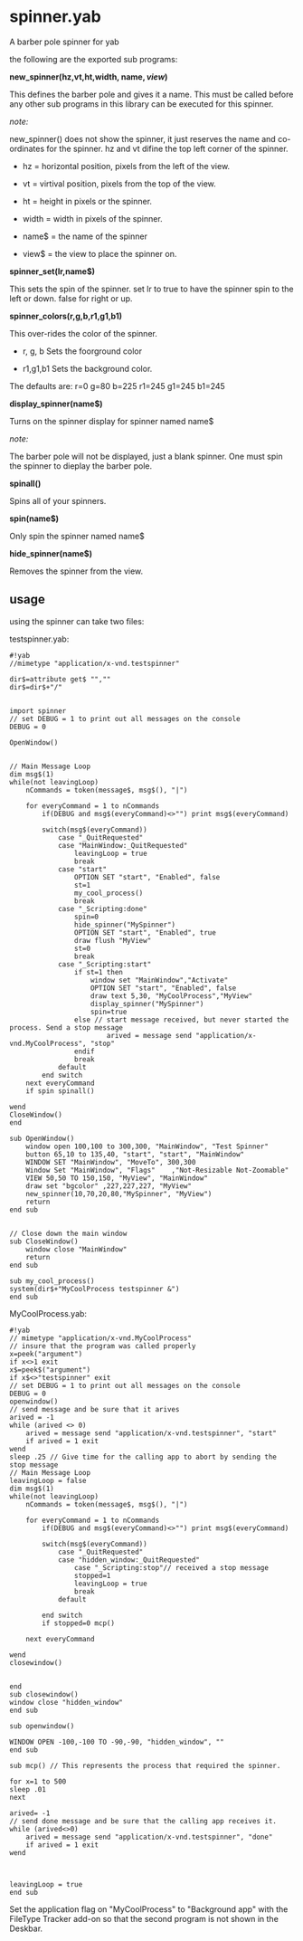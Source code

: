 # spinner.yab
A barber pole spinner for yab

the following are the exported sub programs:

**new_spinner(hz,vt,ht,width, name$, view$)**

This defines the barber pole and gives it a name. This must be called before any other sub programs in this library can be executed for this spinner.
 
*note:*

new_spinner() does not show the spinner, it just reserves the name and co-ordinates for the spinner. hz and vt difine the top left corner of the spinner.

* hz = horizontal position, pixels from the left of the view.

* vt = virtival position, pixels from the top of the view.

* ht = height in pixels or the spinner.

* width = width in pixels of the spinner.

* name$ = the name of the spinner

* view$ = the view to place the spinner on.

**spinner_set(lr,name$)**

This sets the spin of the spinner. set lr to true to have the spinner spin to the left or down. false for right or up.


**spinner_colors(r,g,b,r1,g1,b1)**

This over-rides the color of the spinner.

* r, g, b Sets the foorground color

* r1,g1,b1 Sets the background color.

The defaults are:
r=0 g=80 b=225 r1=245 g1=245 b1=245 


**display_spinner(name$)**

Turns on the spinner display for spinner named name$

*note:*

The barber pole will not be displayed, just a blank spinner. One must spin the spinner to dieplay the barber pole.


**spinall()**

Spins all of your spinners.

**spin(name$)**

Only spin the spinner named name$

**hide_spinner(name$)**

Removes the spinner from the view.


## usage

using the spinner can take two files:


testspinner.yab:

	#!yab
	//mimetype "application/x-vnd.testspinner"

	dir$=attribute get$ "",""
	dir$=dir$+"/"
	
	
	import spinner
	// set DEBUG = 1 to print out all messages on the console
	DEBUG = 0
	
	OpenWindow()
	
	
	// Main Message Loop
	dim msg$(1)
	while(not leavingLoop)
		nCommands = token(message$, msg$(), "|")
	
		for everyCommand = 1 to nCommands
			if(DEBUG and msg$(everyCommand)<>"") print msg$(everyCommand)
	
			switch(msg$(everyCommand))
				case "_QuitRequested"
				case "MainWindow:_QuitRequested"
					leavingLoop = true
					break
				case "start"
					OPTION SET "start", "Enabled", false
					st=1
					my_cool_process()
					break
				case "_Scripting:done"
					spin=0
					hide_spinner("MySpinner")
					OPTION SET "start", "Enabled", true
					draw flush "MyView"
					st=0
					break
				case "_Scripting:start"	
					if st=1 then
						window set "MainWindow","Activate"
						OPTION SET "start", "Enabled", false
						draw text 5,30, "MyCoolProcess","MyView"				
						display_spinner("MySpinner")
						spin=true
					else // start message received, but never started the process. Send a stop message
							arived = message send "application/x-vnd.MyCoolProcess", "stop" 
					endif 
					break
				default
			end switch
		next everyCommand
		if spin spinall()
	
	wend
	CloseWindow()
	end
	
	sub OpenWindow()
		window open 100,100 to 300,300, "MainWindow", "Test Spinner"
		button 65,10 to 135,40, "start", "start", "MainWindow"
		WINDOW SET "MainWindow", "MoveTo", 300,300
		Window Set "MainWindow", "Flags"	,"Not-Resizable Not-Zoomable"
		VIEW 50,50 TO 150,150, "MyView", "MainWindow"
		draw set "bgcolor" ,227,227,227, "MyView"
		new_spinner(10,70,20,80,"MySpinner", "MyView")
		return
	end sub
	
	
	// Close down the main window
	sub CloseWindow()
		window close "MainWindow"
		return
	end sub
	
	sub my_cool_process()
	system(dir$+"MyCoolProcess testspinner &")
	end sub

MyCoolProcess.yab:

	#!yab
	// mimetype "application/x-vnd.MyCoolProcess"
	// insure that the program was called properly
	x=peek("argument")
	if x<>1 exit
	x$=peek$("argument")
	if x$<>"testspinner" exit
	// set DEBUG = 1 to print out all messages on the console
	DEBUG = 0
	openwindow()
	// send message and be sure that it arives
	arived = -1
	while (arived <> 0)
		arived = message send "application/x-vnd.testspinner", "start"
		if arived = 1 exit
	wend
	sleep .25 // Give time for the calling app to abort by sending the stop message
	// Main Message Loop
	leavingLoop = false
	dim msg$(1)
	while(not leavingLoop)
		nCommands = token(message$, msg$(), "|")
	
		for everyCommand = 1 to nCommands
			if(DEBUG and msg$(everyCommand)<>"") print msg$(everyCommand)
	
			switch(msg$(everyCommand))
				case "_QuitRequested"
				case "hidden_window:_QuitRequested"
					case "_Scripting:stop"// received a stop message
					stopped=1
					leavingLoop = true
					break
				default
					
			end switch
			if stopped=0 mcp()
	
		next everyCommand
	
	wend
	closewindow()
	
	
	end
	sub closewindow()
	window close "hidden_window"
	end sub
	
	sub openwindow()
	
	WINDOW OPEN -100,-100 TO -90,-90, "hidden_window", ""
	end sub
	
	sub mcp() // This represents the process that required the spinner.
	
	for x=1 to 500
	sleep .01
	next
	
	arived= -1
	// send done message and be sure that the calling app receives it.
	while (arived<>0)
		arived = message send "application/x-vnd.testspinner", "done"
		if arived = 1 exit
	wend
	
	
	
	leavingLoop = true
	end sub

Set the application flag on "MyCoolProcess" to "Background app" with the FileType Tracker add-on so that the second program is not shown in the Deskbar.
